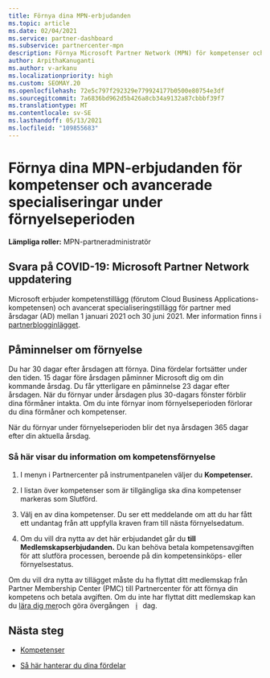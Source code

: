```yaml
---
title: Förnya dina MPN-erbjudanden
ms.topic: article
ms.date: 02/04/2021
ms.service: partner-dashboard
ms.subservice: partnercenter-mpn
description: Förnya Microsoft Partner Network (MPN) för kompetenser och avancerade specialiseringar – förnyelsefönstret börjar årsdagen för inköpsdatum plus en dag.
author: ArpithaKanuganti
ms.author: v-arkanu
ms.localizationpriority: high
ms.custom: SEOMAY.20
ms.openlocfilehash: 72e5c797f292329e779924177b0500e80754e3df
ms.sourcegitcommit: 7a6836bd962d5b426a8cb34a9132a87cbbbf39f7
ms.translationtype: MT
ms.contentlocale: sv-SE
ms.lasthandoff: 05/13/2021
ms.locfileid: "109855683"
---
```

# <a name="renew-your-mpn-offers-for-competencies-and-advanced-specializations-during-the-renewal-window"></a>Förnya dina MPN-erbjudanden för kompetenser och avancerade specialiseringar under förnyelseperioden

**Lämpliga roller:** MPN-partneradministratör

## <a name="responding-to-covid-19-microsoft-partner-network-update"></a>Svara på COVID-19: Microsoft Partner Network uppdatering

Microsoft erbjuder kompetenstillägg (förutom Cloud Business Applications-kompetensen) och avancerat specialiseringstillägg för partner med årsdagar (AD) mellan 1 januari 2021 och 30 juni 2021. Mer information finns i [partnerblogginlägget](https://blogs.partner.microsoft.com/mpn/responding-to-covid-19-microsoft-partner-network/).

## <a name="renewal-reminders"></a>Påminnelser om förnyelse

Du har 30 dagar efter årsdagen att förnya. Dina fördelar fortsätter under den tiden. 15 dagar före årsdagen påminner Microsoft dig om din kommande årsdag. Du får ytterligare en påminnelse 23 dagar efter årsdagen. När du förnyar under årsdagen plus 30-dagars fönster förblir dina förmåner intakta. Om du inte förnyar inom förnyelseperioden förlorar du dina förmåner och kompetenser.

När du förnyar under förnyelseperioden blir det nya årsdagen 365 dagar efter din aktuella årsdag.

### <a name="how-to-view-competency-renewal-information"></a>Så här visar du information om kompetensförnyelse

1. I menyn i Partnercenter på instrumentpanelen väljer du **Kompetenser.**  

2. I listan över kompetenser som är tillgängliga ska dina kompetenser markeras som Slutförd.  

3. Välj en av dina kompetenser. Du ser ett meddelande om att du har fått ett undantag från att uppfylla kraven fram till nästa förnyelsedatum.

4. Om du vill dra nytta av det här erbjudandet går du **till Medlemskapserbjudanden.** Du kan behöva betala kompetensavgiften för att slutföra processen, beroende på din kompetensinköps- eller förnyelsestatus.

Om du vill dra nytta av tillägget måste du ha flyttat ditt medlemskap från Partner Membership Center (PMC) till Partnercenter för att förnya din kompetens och betala avgiften. Om du inte har flyttat ditt medlemskap kan du [lära dig mer](prepare-pmc-pc-migration.md)och göra övergången    [i](https://partners.microsoft.com/partnerprogram/Welcome.aspx)   dag.  

## <a name="next-steps"></a>Nästa steg

- [Kompetenser](learn-about-competencies.md)

- [Så här hanterar du dina fördelar](manage-your-partner-network-benefits.md)


